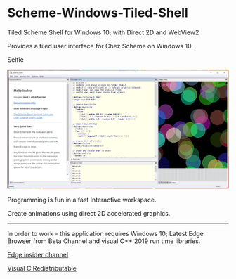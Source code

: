 # Scheme-Windows-Tiled-Shell
Tiled Scheme Shell for Windows 10; with Direct 2D and WebView2

Provides a tiled user interface for Chez Scheme on Windows 10.

Selfie

<img src='https://github.com/alban-read/Scheme-Windows-Tiled-Shell/blob/master/docs/selfie.PNG'> 

Programming is fun in a fast interactive workspace.

Create animations using direct 2D accelerated graphics.



----

In order to work - this application requires Windows 10; Latest Edge Browser from Beta Channel and visual C++ 2019 run time libraries.

[Edge insider channel](https://www.microsoftedgeinsider.com/en-us/)

[Visual C Redistributable](https://support.microsoft.com/en-gb/help/2977003/the-latest-supported-visual-c-downloads)

